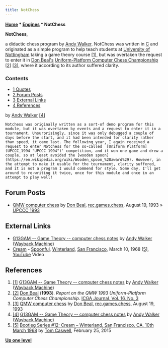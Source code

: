 ```yaml
---
title: NotChess
---
```

**[Home](Home "Home") \* [Engines](Engines "Engines") \* NotChess**


**NotChess**,  

a didactic chess program by [Andy Walker](Andy_Walker "Andy Walker"). NotChess was written in [C](C "C") and originated as a simple program to help teach students at [University of Nottingham](https://en.wikipedia.org/wiki/University_of_Nottingham) taking a game theory course <a id="cite-note-1" href="#cite-ref-1">[1]</a>, 
but was overtaken the request to enter it in [Don Beal's](Don_Beal "Don Beal") [Uniform-Platform Computer Chess Championship](Uniform-Platform_Computer_Chess_Championship "Uniform-Platform Computer Chess Championship") <a id="cite-note-2" href="#cite-ref-2">[2]</a> <a id="cite-note-3" href="#cite-ref-3">[3]</a>, where it according to its author suffered clarity.



### Contents


* [1 Quotes](#quotes)
* [2 Forum Posts](#forum-posts)
* [3 External Links](#external-links)
* [4 References](#references)






by [Andy Walker](Andy_Walker "Andy Walker") <a id="cite-note-4" href="#cite-ref-4">[4]</a>




```
Notchess was originally written as a sort-of demo program for this module, but it was overtaken by events and a request to enter it in a tournament. Unsurprisingly, since it was only debugged a couple of days before the start, and it had been intended for clarity rather than speed, it came last. The following year, I again received a request to enter Notchess for the so-called `[Uniform Platform](UPCCC_1994 "UPCCC 1994")' competition, and it won one game and drew a couple, so at least avoided the [wooden spoon](https://en.wikipedia.org/wiki/Wooden_spoon_%28award%29). However, in the attempt to make it usable for the tournament, clarity suffered, and it is not a program I would commend for style. Some day, I'll get around to re-writing it twice, once for this module and once in an attempt to play well! 

```

## Forum Posts


* [QMW computer chess](https://groups.google.com/d/msg/rec.games.chess/USZ-JlNvqRI/Yn68mNr08xAJ) by [Don Beal](Don_Beal "Don Beal"), [rec.games.chess](Computer_Chess_Forums "Computer Chess Forums"), August 19, 1993 » [UPCCC 1993](UPCCC_1993 "UPCCC 1993")


## External Links


* [G13GAM -- Game Theory -- computer chess notes](http://web.archive.org/web/20070122035937/http://www.maths.nottingham.ac.uk/personal/anw/G13GT1/compch.html) by [Andy Walker](Andy_Walker "Andy Walker") ([Wayback Machine](https://en.wikipedia.org/wiki/Wayback_Machine))
* [Cream](Category:Cream "Category:Cream") - [Spoonful](https://en.wikipedia.org/wiki/Spoonful#Cream_renditions), [Winterland](https://en.wikipedia.org/wiki/Winterland_Ballroom), [San Francisco](https://en.wikipedia.org/wiki/San_Francisco), March 10, 1968 <a id="cite-note-5" href="#cite-ref-5">[5]</a>, [YouTube](https://en.wikipedia.org/wiki/YouTube) Video


 
## References


1. <a id="cite-ref-1" href="#cite-note-1">[1]</a> [G13GAM -- Game Theory -- computer chess notes](http://web.archive.org/web/20070122035937/http://www.maths.nottingham.ac.uk/personal/anw/G13GT1/compch.html) by [Andy Walker](Andy_Walker "Andy Walker") ([Wayback Machine](https://en.wikipedia.org/wiki/Wayback_Machine))
2. <a id="cite-ref-2" href="#cite-note-2">[2]</a> [Don Beal](Don_Beal "Don Beal") (**1993**). *Report on the QMW 1993 Uniform-Platform Computer Chess Championship*. [ICGA Journal, Vol. 16, No. 3](ICGA_Journal#16:3 "ICGA Journal")
3. <a id="cite-ref-3" href="#cite-note-3">[3]</a> [QMW computer chess](https://groups.google.com/d/msg/rec.games.chess/USZ-JlNvqRI/Yn68mNr08xAJ) by [Don Beal](Don_Beal "Don Beal"), [rec.games.chess](Computer_Chess_Forums "Computer Chess Forums"), August 19, 1993
4. <a id="cite-ref-4" href="#cite-note-4">[4]</a> [G13GAM -- Game Theory -- computer chess notes](http://web.archive.org/web/20070122035937/http://www.maths.nottingham.ac.uk/personal/anw/G13GT1/compch.html) by [Andy Walker](Andy_Walker "Andy Walker") ([Wayback Machine](https://en.wikipedia.org/wiki/Wayback_Machine))
5. <a id="cite-ref-5" href="#cite-note-5">[5]</a> [Bootleg Series #12: Cream – Winterland, San Francisco, CA. 10th March 1968](https://tomcaswell.net/2015/02/25/bootleg-series-12-cream-live-at-winterland-san-francisco-ca-10th-march-1968/) by [Tom Caswell](https://tomcaswell.net/), February 25, 2015

**[Up one level](Engines "Engines")**







 
